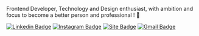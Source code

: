 

Frontend Developer, Technology and Design enthusiast, with ambition and focus to become a better person and professional ! :white_heart:

[![Linkedin Badge](https://img.shields.io/badge/-arthurlbo-6633cc?style=flat-square&logo=Linkedin&logoColor=white&link=https://www.linkedin.com/in/arthurlbo)](https://www.linkedin.com/in/arthurlbo)
[![Instagram Badge](https://img.shields.io/badge/-@arthurlbo-6633cc?style=flat-square&labelColor=6633cc&logo=instagram&logoColor=white&link=https://www.instagram.com/arthur.lbo)](https://www.instagram.com/arthur.lbo)
[![Site Badge](https://img.shields.io/badge/-arthurlbo.dev-6633cc?style=flat-square&logo=react&logoColor=white&labelColor=6633cc&link=https://arthurlbo-dev.vercel.app)](https://arthurlbo-dev.vercel.app)
[![Gmail Badge](https://img.shields.io/badge/-arthurlbo16@gmail.com-6633cc?style=flat-square&logo=Gmail&logoColor=white&link=mailto:arthurlbo16@gmail.com)](mailto:arthurlbo16@gmail.com)

